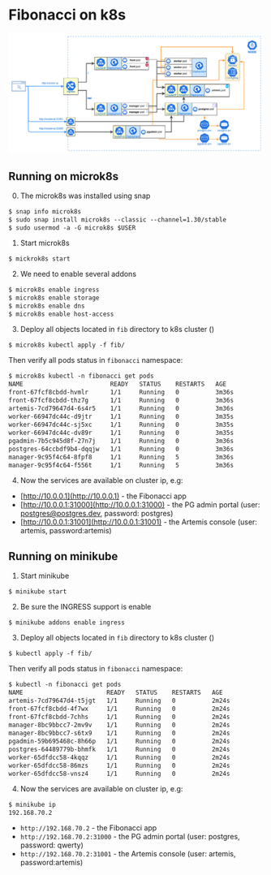 # Fibonacci on k8s
![](fibonacci-k8s.png)

## Running on microk8s

0. The microk8s was installed using snap
```
$ snap info microk8s
$ sudo snap install microk8s --classic --channel=1.30/stable
$ sudo usermod -a -G microk8s $USER
```

1. Start microk8s
```
$ mickrok8s start
```

2. We need to enable several addons
```
$ microk8s enable ingress
$ microk8s enable storage
$ microk8s enable dns
$ microk8s enable host-access
```

3. Deploy all objects located in `fib` directory to k8s cluster ()
```
$ microk8s kubectl apply -f fib/
```

Then verify all pods status in `fibonacci` namespace:
```
$ microk8s kubectl -n fibonacci get pods
NAME                        READY   STATUS    RESTARTS   AGE
front-67fcf8cbdd-hvmlr      1/1     Running   0          3m36s
front-67fcf8cbdd-thz7g      1/1     Running   0          3m36s
artemis-7cd79647d4-6s4r5    1/1     Running   0          3m36s
worker-66947dc44c-d9jtr     1/1     Running   0          3m35s
worker-66947dc44c-sj5xc     1/1     Running   0          3m35s
worker-66947dc44c-dv89r     1/1     Running   0          3m35s
pgadmin-7b5c945d8f-27n7j    1/1     Running   0          3m36s
postgres-64ccbdf9b4-dqqjw   1/1     Running   0          3m36s
manager-9c95f4c64-8fpf8     1/1     Running   5          3m36s
manager-9c95f4c64-f556t     1/1     Running   5          3m36s
```

4. Now the services are available on cluster ip, e.g:

- [http://10.0.0.1](http://10.0.0.1) - the Fibonacci app
- [http://10.0.0.1:31000](http://10.0.0.1:31000) - the PG admin portal (user: postgres@postgres.dev, password: postgres)
- [http://10.0.0.1:31001](http://10.0.0.1:31001) - the Artemis console (user: artemis, password:artemis)

## Running on minikube

1. Start minikube
```
$ minikube start
```

2. Be sure the INGRESS support is enable
```
$ minikube addons enable ingress
```

3. Deploy all objects located in `fib` directory to k8s cluster ()
```
$ kubectl apply -f fib/
```

Then verify all pods status in `fibonacci` namespace:
```
$ kubectl -n fibonacci get pods
NAME                       READY   STATUS    RESTARTS   AGE
artemis-7cd79647d4-t5jgt   1/1     Running   0          2m24s
front-67fcf8cbdd-4f7wx     1/1     Running   0          2m24s
front-67fcf8cbdd-7chhs     1/1     Running   0          2m24s
manager-8bc9bbcc7-2mv9v    1/1     Running   0          2m24s
manager-8bc9bbcc7-s6tx9    1/1     Running   0          2m24s
pgadmin-59b695468c-8h66p   1/1     Running   0          2m24s
postgres-64489779b-bhmfk   1/1     Running   0          2m24s
worker-65dfdcc58-4kqqz     1/1     Running   0          2m24s
worker-65dfdcc58-86mzs     1/1     Running   0          2m24s
worker-65dfdcc58-vnsz4     1/1     Running   0          2m24s
```

4. Now the services are available on cluster ip, e.g:
```
$ minikube ip
192.168.70.2
```
- `http://192.168.70.2` - the Fibonacci app
- `http://192.168.70.2:31000` - the PG admin portal (user: postgres, password: qwerty)
- `http://192.168.70.2:31001` - the Artemis console (user: artemis, password:artemis)